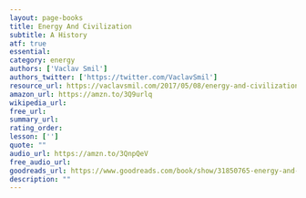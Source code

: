 ```yaml
---
layout: page-books
title: Energy And Civilization
subtitle: A History
atf: true
essential: 
category: energy
authors: ['Vaclav Smil']
authors_twitter: ['https://twitter.com/VaclavSmil']
resource_url: https://vaclavsmil.com/2017/05/08/energy-and-civilization-a-history/
amazon_url: https://amzn.to/3Q9urlq
wikipedia_url: 
free_url: 
summary_url: 
rating_order: 
lesson: ['']
quote: ""
audio_url: https://amzn.to/3QnpQeV
free_audio_url: 
goodreads_url: https://www.goodreads.com/book/show/31850765-energy-and-civilization
description: ""
---
```

